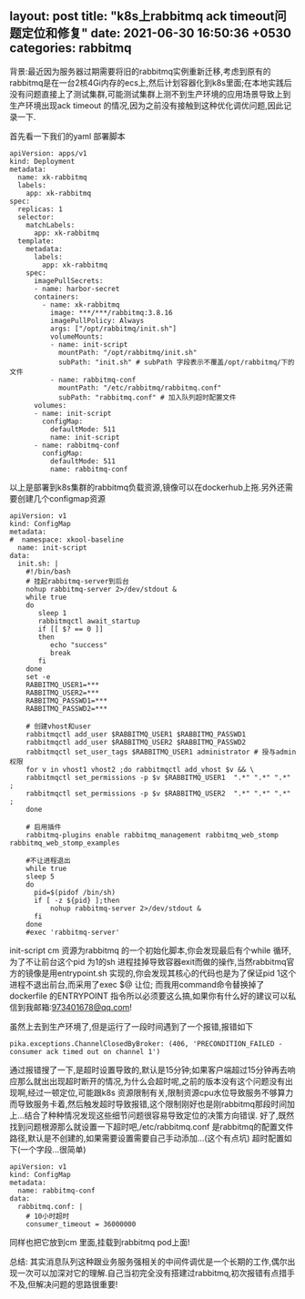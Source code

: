 layout: post
title:  "k8s上rabbitmq ack timeout问题定位和修复"
date:   2021-06-30 16:50:36 +0530
categories: rabbitmq
---
背景:最近因为服务器过期需要将旧的rabbitmq实例重新迁移,考虑到原有的rabbitmq是在一台2核4Gi内存的ecs上,然后计划容器化到k8s里面;在本地实践后没有问题直接上了测试集群,可能测试集群上测不到生产环境的应用场景导致上到生产环境出现ack timeout 的情况,因为之前没有接触到这种优化调优问题,因此记录一下.

首先看一下我们的yaml 部署脚本
```
apiVersion: apps/v1
kind: Deployment
metadata:
  name: xk-rabbitmq
  labels:
    app: xk-rabbitmq
spec:
  replicas: 1
  selector:
    matchLabels:
      app: xk-rabbitmq
  template:
    metadata:
      labels:
        app: xk-rabbitmq
    spec:
      imagePullSecrets:
      - name: harbor-secret
      containers:
        - name: xk-rabbitmq
          image: ***/***/rabbitmq:3.8.16
          imagePullPolicy: Always
          args: ["/opt/rabbitmq/init.sh"]
          volumeMounts:
          - name: init-script
            mountPath: "/opt/rabbitmq/init.sh"
            subPath: "init.sh" # subPath 字段表示不覆盖/opt/rabbitmq/下的文件
          - name: rabbitmq-conf
            mountPath: "/etc/rabbitmq/rabbitmq.conf"
            subPath: "rabbitmq.conf" # 加入队列超时配置文件
      volumes:
      - name: init-script
        configMap:
          defaultMode: 511
          name: init-script
      - name: rabbitmq-conf
        configMap:
          defaultMode: 511
          name: rabbitmq-conf
```
以上是部署到k8s集群的rabbitmq负载资源,镜像可以在dockerhub上拖.另外还需要创建几个configmap资源

```
apiVersion: v1
kind: ConfigMap
metadata:
#  namespace: xkool-baseline
  name: init-script
data:
  init.sh: |
    #!/bin/bash
    # 挂起rabbitmq-server到后台
    nohup rabbitmq-server 2>/dev/stdout &
    while true
    do
       sleep 1
       rabbitmqctl await_startup
       if [[ $? == 0 ]]
       then
          echo "success"
          break
       fi
    done
    set -e 
    RABBITMQ_USER1=***
    RABBITMQ_USER2=***
    RABBITMQ_PASSWD1=***
    RABBITMQ_PASSWD2=***

    # 创建vhost和user
    rabbitmqctl add_user $RABBITMQ_USER1 $RABBITMQ_PASSWD1 
    rabbitmqctl add_user $RABBITMQ_USER2 $RABBITMQ_PASSWD2
    rabbitmqctl set_user_tags $RABBITMQ_USER1 administrator # 授与admin权限
    for v in vhost1 vhost2 ;do rabbitmqctl add_vhost $v && \
    rabbitmqctl set_permissions -p $v $RABBITMQ_USER1  ".*" ".*" ".*" ;
    rabbitmqctl set_permissions -p $v $RABBITMQ_USER2  ".*" ".*" ".*" ;
    done

    # 启用插件
    rabbitmq-plugins enable rabbitmq_management rabbitmq_web_stomp rabbitmq_web_stomp_examples
    
    #不让进程退出 
    while true
    sleep 5
    do
      pid=$(pidof /bin/sh)
      if [ -z ${pid} ];then
          nohup rabbitmq-server 2>/dev/stdout &
      fi
    done
    #exec 'rabbitmq-server'

```
init-script cm 资源为rabbitmq 的一个初始化脚本,你会发现最后有个while 循环,为了不让前台这个pid 为1的sh 进程挂掉导致容器exit而做的操作,当然rabbitmq官方的镜像是用entrypoint.sh 实现的,你会发现其核心的代码也是为了保证pid 1这个进程不退出前台,而采用了exec $@ 让位;
而我用command命令替换掉了dockerfile 的ENTRYPOINT 指令所以必须要这么搞,如果你有什么好的建议可以私信到我邮箱:973401678@qq.com!

虽然上去到生产环境了,但是运行了一段时间遇到了一个报错,报错如下
```
pika.exceptions.ChannelClosedByBroker: (406, 'PRECONDITION_FAILED - consumer ack timed out on channel 1')
```
通过报错搜了一下,是超时设置导致的,默认是15分钟;如果客户端超过15分钟再去响应那么就出出现超时断开的情况,为什么会超时呢,之前的版本没有这个问题没有出现啊,经过一顿定位,可能跟k8s 资源限制有关,限制资源cpu水位导致服务不够算力而导致服务卡着,然后触发超时导致报错,这个限制刚好也是刚rabbitmq那段时间加上...结合了种种情况发现这些细节问题很容易导致定位的决策方向错误.
好了,既然找到问题根源那么就设置一下超时吧,/etc/rabbitmq.conf 是rabbitmq的配置文件路径,默认是不创建的,如果需要设置需要自己手动添加...(这个有点坑)
超时配置如下(一个字段...很简单)

```
apiVersion: v1
kind: ConfigMap
metadata:
  name: rabbitmq-conf
data: 
  rabbitmq.conf: |
    # 10小时超时
    consumer_timeout = 36000000
```
同样也把它放到cm 里面,挂载到rabbitmq pod上面!


总结: 其实消息队列这种跟业务服务强相关的中间件调优是一个长期的工作,偶尔出现一次可以加深对它的理解.自己当初完全没有搭建过rabbitmq,初次报错有点措手不及,但解决问题的思路很重要!
